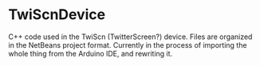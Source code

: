 TwiScnDevice
============

C++ code used in the TwiScn (TwitterScreen?) device. Files are organized in the NetBeans project format. Currently in the process of importing the whole thing from the Arduino IDE, and rewriting it.
